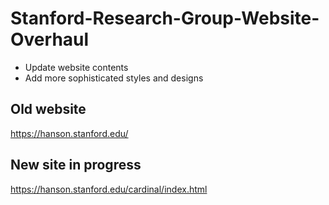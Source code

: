 # Stanford-Research-Group-Website-Overhaul
* Update website contents
* Add more sophisticated styles and designs

Old website
---
https://hanson.stanford.edu/

New site in progress
---
https://hanson.stanford.edu/cardinal/index.html
